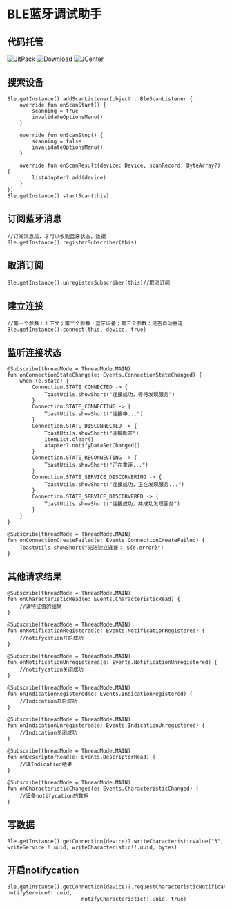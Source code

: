 # BLE蓝牙调试助手

## 代码托管
[![JitPack](https://img.shields.io/badge/JitPack-blecore-green.svg?style=flat)](https://jitpack.io/#fszeng2011/blecore)
[![Download](https://api.bintray.com/packages/fszeng2017/maven/blecore/images/download.svg) ](https://bintray.com/fszeng2017/maven/blecore/_latestVersion)
[![JCenter](https://img.shields.io/badge/JCenter-2.1.14-green.svg?style=flat)](http://jcenter.bintray.com/com/github/fszeng2011/blecore/2.1.14/)

## 搜索设备
    
	Ble.getInstance().addScanListener(object : BleScanListener {
        override fun onScanStart() {
            scanning = true
            invalidateOptionsMenu()
        }

        override fun onScanStop() {
            scanning = false
            invalidateOptionsMenu()
        }

        override fun onScanResult(device: Device, scanRecord: ByteArray?) {
            listAdapter?.add(device)
        }
    })
	Ble.getInstance().startScan(this)

## 订阅蓝牙消息

	//订阅消息后，才可以收到蓝牙状态，数据
	Ble.getInstance().registerSubscriber(this)

## 取消订阅
	
	Ble.getInstance().unregisterSubscriber(this)//取消订阅

## 建立连接

	//第一个参数：上下文；第二个参数：蓝牙设备；第三个参数：是否自动重连
	Ble.getInstance().connect(this, device, true)

## 监听连接状态

	@Subscribe(threadMode = ThreadMode.MAIN)
    fun onConnectionStateChange(e: Events.ConnectionStateChanged) {
        when (e.state) {
            Connection.STATE_CONNECTED -> {
                ToastUtils.showShort("连接成功，等待发现服务")
            }
            Connection.STATE_CONNECTING -> {
                ToastUtils.showShort("连接中...")
            }
            Connection.STATE_DISCONNECTED -> {
                ToastUtils.showShort("连接断开")
                itemList.clear()
                adapter?.notifyDataSetChanged()
            }
            Connection.STATE_RECONNECTING -> {
                ToastUtils.showShort("正在重连...")
            }
            Connection.STATE_SERVICE_DISCORVERING -> {
                ToastUtils.showShort("连接成功，正在发现服务...")
            }
            Connection.STATE_SERVICE_DISCORVERED -> {
                ToastUtils.showShort("连接成功，并成功发现服务")
            }
        }
    }

    @Subscribe(threadMode = ThreadMode.MAIN)
    fun onConnectionCreateFailed(e: Events.ConnectionCreateFailed) {
        ToastUtils.showShort("无法建立连接： ${e.error}")
    }    

## 其他请求结果

	@Subscribe(threadMode = ThreadMode.MAIN)
    fun onCharacteristicRead(e: Events.CharacteristicRead) {
        //读特征值的结果
    }

    @Subscribe(threadMode = ThreadMode.MAIN)
    fun onNotificationRegistered(e: Events.NotificationRegistered) {
        //notifycation开启成功
    }

    @Subscribe(threadMode = ThreadMode.MAIN)
    fun onNotificationUnregistered(e: Events.NotificationUnregistered) {
        //notifycation关闭成功
    }

    @Subscribe(threadMode = ThreadMode.MAIN)
    fun onIndicationRegistered(e: Events.IndicationRegistered) {
        //Indication开启成功
    }

    @Subscribe(threadMode = ThreadMode.MAIN)
    fun onIndicationUnregistered(e: Events.IndicationUnregistered) {
        //Indication关闭成功
    }

    @Subscribe(threadMode = ThreadMode.MAIN)
    fun onDescriptorRead(e: Events.DescriptorRead) {
        //读Indication结果
    }

	@Subscribe(threadMode = ThreadMode.MAIN)
    fun onCharacteristicChanged(e: Events.CharacteristicChanged) {
        //设备notifycation的数据
    }

## 写数据

	Ble.getInstance().getConnection(device)?.writeCharacteristicValue("3", writeService!!.uuid, writeCharacteristic!!.uuid, bytes)

## 开启notifycation

	Ble.getInstance().getConnection(device)?.requestCharacteristicNotification("1", notifyService!!.uuid,
                            notifyCharacteristic!!.uuid, true)